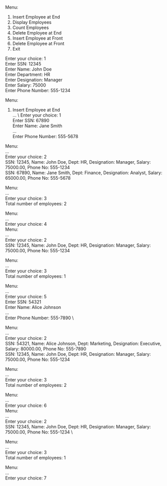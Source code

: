 Menu: 
1. Insert Employee at End 
2. Display Employees 
3. Count Employees 
4. Delete Employee at End 
5. Insert Employee at Front 
6. Delete Employee at Front 
7. Exit 
   
Enter your choice: 1 \
Enter SSN: 12345 \
Enter Name: John Doe \
Enter Department: HR \
Enter Designation: Manager \
Enter Salary: 75000 \
Enter Phone Number: 555-1234 

Menu:
1. Insert Employee at End \
... \ 
Enter your choice: 1 \
Enter SSN: 67890 \
Enter Name: Jane Smith \
... \
Enter Phone Number: 555-5678

Menu:\
... \
Enter your choice: 2 \
SSN: 12345, Name: John Doe, Dept: HR, Designation: Manager, Salary: 75000.00, Phone No: 555-1234 \
SSN: 67890, Name: Jane Smith, Dept: Finance, Designation: Analyst, Salary: 65000.00, Phone No: 555-5678 

Menu: \
... \
Enter your choice: 3 \
Total number of employees: 2 

Menu: \
... \
Enter your choice: 4 \
Menu: \
... \
Enter your choice: 2 \
SSN: 12345, Name: John Doe, Dept: HR, Designation: Manager, Salary: 75000.00, Phone No: 555-1234 

Menu: \
... \
Enter your choice: 3 \
Total number of employees: 1 

Menu: \
... \
Enter your choice: 5 \
Enter SSN: 54321 \
Enter Name: Alice Johnson \
... \
Enter Phone Number: 555-7890 \

Menu: \
... \
Enter your choice: 2 \
SSN: 54321, Name: Alice Johnson, Dept: Marketing, Designation: Executive, Salary: 80000.00, Phone No: 555-7890 \
SSN: 12345, Name: John Doe, Dept: HR, Designation: Manager, Salary: 75000.00, Phone No: 555-1234

Menu: \
... \
Enter your choice: 3 \
Total number of employees: 2 

Menu: \
... \
Enter your choice: 6 \
Menu: \
... \
Enter your choice: 2 \
SSN: 12345, Name: John Doe, Dept: HR, Designation: Manager, Salary: 75000.00, Phone No: 555-1234 \

Menu: \
... \
Enter your choice: 3 \
Total number of employees: 1

Menu: \
... \
Enter your choice: 7
